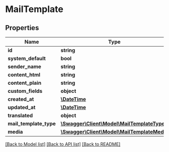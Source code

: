 # MailTemplate

## Properties
Name | Type | Description | Notes
------------ | ------------- | ------------- | -------------
**id** | **string** |  | [optional] 
**system_default** | **bool** |  | [optional] 
**sender_name** | **string** |  | [optional] 
**content_html** | **string** |  | 
**content_plain** | **string** |  | 
**custom_fields** | **object** |  | [optional] 
**created_at** | [**\DateTime**](\DateTime.md) |  | 
**updated_at** | [**\DateTime**](\DateTime.md) |  | [optional] 
**translated** | **object** |  | [optional] 
**mail_template_type** | [**\Swagger\Client\Model\MailTemplateType**](MailTemplateType.md) |  | [optional] 
**media** | [**\Swagger\Client\Model\MailTemplateMedia**](MailTemplateMedia.md) |  | [optional] 

[[Back to Model list]](../../README.md#documentation-for-models) [[Back to API list]](../../README.md#documentation-for-api-endpoints) [[Back to README]](../../README.md)

